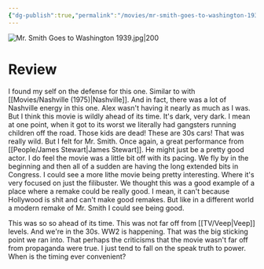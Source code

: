 ```yaml
---
{"dg-publish":true,"permalink":"/movies/mr-smith-goes-to-washington-1939/","created":"2024-06-18","updated":"2024-09-07"}
---
```



![Mr. Smith Goes to Washington 1939.jpg|200](/img/user/Attachments/Mr.%20Smith%20Goes%20to%20Washington%201939.jpg)

# Review

I found my self on the defense for this one. Similar to with [[Movies/Nashville (1975)\|Nashville]]. And in fact, there was a lot of Nashville energy in this one. Alex wasn't having it nearly as much as I was. But I think this movie is wildly ahead of its time. It's dark, very dark. I mean at one point, when it got to its worst we literally had gangsters running children off the road. Those kids are dead! These are 30s cars! That was really wild. But I felt for Mr. Smith. Once again, a great performance from [[People/James Stewart\|James Stewart]]. He might just be a pretty good actor. I do feel the movie was a little bit off with its pacing. We fly by in the beginning and then all of a sudden are having the long extended bits in Congress. I could see a more lithe movie being pretty interesting. Where it's very focused on just the filibuster. We thought this was a good example of a place where a remake could be really good. I mean, it can't because Hollywood is shit and can't make good remakes. But like in a different world a modern remake of Mr. Smith I could see being good.

This was so so ahead of its time. This was not far off from [[TV/Veep\|Veep]] levels. And we're in the 30s. WW2 is happening. That was the big sticking point we ran into. That perhaps the criticisms that the movie wasn't far off from propaganda were true. I just tend to fall on the speak truth to power. When is the timing ever convenient?
